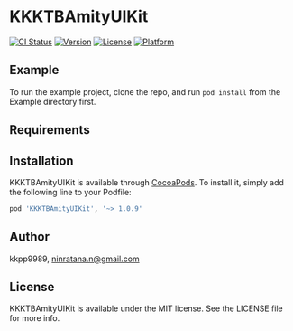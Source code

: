 # KKKTBAmityUIKit

[![CI Status](https://img.shields.io/travis/kkpp9989/KKKTBAmityUIKit.svg?style=flat)](https://travis-ci.org/kkpp9989/KKKTBAmityUIKit)
[![Version](https://img.shields.io/cocoapods/v/KKKTBAmityUIKit.svg?style=flat)](https://cocoapods.org/pods/KKKTBAmityUIKit)
[![License](https://img.shields.io/cocoapods/l/KKKTBAmityUIKit.svg?style=flat)](https://cocoapods.org/pods/KKKTBAmityUIKit)
[![Platform](https://img.shields.io/cocoapods/p/KKKTBAmityUIKit.svg?style=flat)](https://cocoapods.org/pods/KKKTBAmityUIKit)

## Example

To run the example project, clone the repo, and run `pod install` from the Example directory first.

## Requirements

## Installation

KKKTBAmityUIKit is available through [CocoaPods](https://cocoapods.org). To install
it, simply add the following line to your Podfile:

```ruby
pod 'KKKTBAmityUIKit', '~> 1.0.9'
```

## Author

kkpp9989, ninratana.n@gmail.com

## License

KKKTBAmityUIKit is available under the MIT license. See the LICENSE file for more info.
